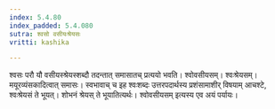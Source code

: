 ```yaml
---
index: 5.4.80
index_padded: 5.4.080
sutra: श्वसो वसीयःश्रेयसः
vritti: kashika

---
```

श्वसः परौ यौ वसीयस्श्रेयस्शब्दौ तदन्तात् समासातच् प्रत्ययो भवति। श्वोवसीयसम्। श्वःश्रेयसम्। मयूरव्यंसकादित्वात् समासः। स्वभावाच् च इह श्वःशब्दः उत्तरपदार्थस्य प्रशंसामाशीर् विषयाम् आचश्टे, श्वःश्रेयसं ते भूयत्। शोभनं श्रेयस् ते भूयातित्यर्थः। श्वोवसीयसम् इत्यस्य एव अयं पर्यायः।